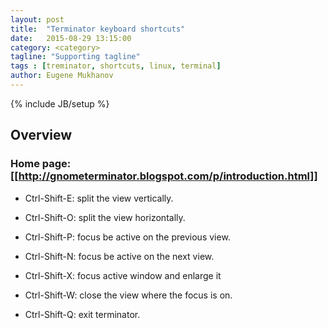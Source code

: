 ```yaml
---
layout: post
title:  "Terminator keyboard shortcuts"
date:   2015-08-29 13:15:00
category: <category>
tagline: "Supporting tagline"
tags : [treminator, shortcuts, linux, terminal]
author: Eugene Mukhanov
---
```


{% include JB/setup %}

## Overview

### Home page: [[http://gnometerminator.blogspot.com/p/introduction.html]]

* Ctrl-Shift-E:     split the view vertically.

* Ctrl-Shift-O:     split the view horizontally.

* Ctrl-Shift-P:     focus be active on the previous view.

* Ctrl-Shift-N:     focus be active on the next view.

* Ctrl-Shift-X:     focus active window and enlarge it

* Ctrl-Shift-W:     close the view where the focus is on.

* Ctrl-Shift-Q:     exit terminator.

